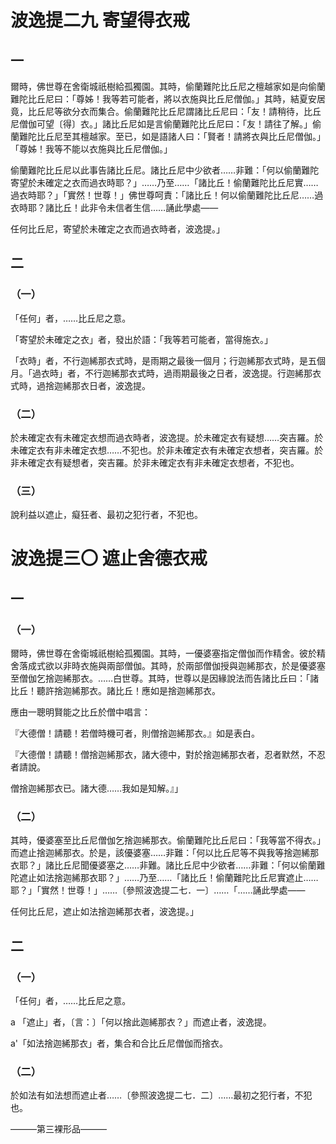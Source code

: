 # 波逸提二九 寄望得衣戒

## 一

爾時，佛世尊在舍衛城祇樹給孤獨園。其時，偷蘭難陀比丘尼之檀越家如是向偷蘭難陀比丘尼曰：「尊姊！我等若可能者，將以衣施與比丘尼僧伽。」其時，結夏安居竟，比丘尼等欲分衣而集合。偷蘭難陀比丘尼謂諸比丘尼曰：「友！請稍待，比丘尼僧伽可望〔得〕衣。」諸比丘尼如是言偷蘭難陀比丘尼曰：「友！請往了解。」偷蘭難陀比丘尼至其檀越家。至已，如是語諸人曰：「賢者！請將衣與比丘尼僧伽。」「尊姊！我等不能以衣施與比丘尼僧伽。」

偷蘭難陀比丘尼以此事告諸比丘尼。諸比丘尼中少欲者……非難：「何以偷蘭難陀寄望於未確定之衣而過衣時耶？」……乃至……「諸比丘！偷蘭難陀比丘尼實……過衣時耶？」「實然！世尊！」佛世尊呵責：「諸比丘！何以偷蘭難陀比丘尼……過衣時耶？諸比丘！此非令未信者生信……誦此學處——

任何比丘尼，寄望於未確定之衣而過衣時者，波逸提。」

## 二

### （一）

「任何」者，……比丘尼之意。

「寄望於未確定之衣」者，發出於語：「我等若可能者，當得施衣。」

「衣時」者，不行迦絺那衣式時，是雨期之最後一個月；行迦絺那衣式時，是五個月。「過衣時」者，不行迦絺那衣式時，過雨期最後之日者，波逸提。行迦絺那衣式時，過捨迦絺那衣日者，波逸提。

### （二）

於未確定衣有未確定衣想而過衣時者，波逸提。於未確定衣有疑想……突吉羅。於未確定衣有非未確定衣想……不犯也。於非未確定衣有未確定衣想者，突吉羅。於非未確定衣有疑想者，突吉羅。於非未確定衣有非未確定衣想者，不犯也。

### （三）

說利益以遮止，癡狂者、最初之犯行者，不犯也。

# 波逸提三〇 遮止舍德衣戒

## 一

### （一）

爾時，佛世尊在舍衛城祇樹給孤獨園。其時，一優婆塞指定僧伽而作精舍。彼於精舍落成式欲以非時衣施與兩部僧伽。其時，於兩部僧伽授與迦絺那衣，於是優婆塞至僧伽乞捨迦絺那衣。……白世尊。其時，世尊以是因緣說法而告諸比丘曰：「諸比丘！聽許捨迦絺那衣。諸比丘！應如是捨迦絺那衣。

應由一聰明賢能之比丘於僧中唱言：

『大德僧！請聽！若僧時機可者，則僧捨迦絺那衣。』如是表白。

『大德僧！請聽！僧捨迦絺那衣，諸大德中，對於捨迦絺那衣者，忍者默然，不忍者請說。

僧捨迦絺那衣已。諸大德……我如是知解。』」

### （二）

其時，優婆塞至比丘尼僧伽乞捨迦絺那衣。偷蘭難陀比丘尼曰：「我等當不得衣。」而遮止捨迦絺那衣。於是，該優婆塞……非難：「何以比丘尼等不與我等捨迦絺那衣耶？」諸比丘尼聞優婆塞之……非難。諸比丘尼中少欲者……非難：「何以偷蘭難陀遮止如法捨迦絺那衣耶？」……乃至……「諸比丘！偷蘭難陀比丘尼實遮止……耶？」「實然！世尊！」……〔參照波逸提二七．一〕……「……誦此學處——

任何比丘尼，遮止如法捨迦絺那衣者，波逸提。」

## 二

### （一）

「任何」者，……比丘尼之意。

a 「遮止」者，〔言：〕「何以捨此迦絺那衣？」而遮止者，波逸提。

a'「如法捨迦絺那衣」者，集合和合比丘尼僧伽而捨衣。

### （二）

於如法有如法想而遮止者……〔參照波逸提二七．二〕……最初之犯行者，不犯也。

———第三裸形品———